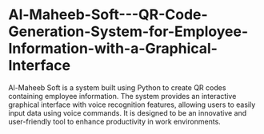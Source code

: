# Al-Maheeb-Soft---QR-Code-Generation-System-for-Employee-Information-with-a-Graphical-Interface
Al-Maheeb Soft is a system built using Python to create QR codes containing employee information. The system provides an interactive graphical interface with voice recognition features, allowing users to easily input data using voice commands. It is designed to be an innovative and user-friendly tool to enhance productivity in work environments.
